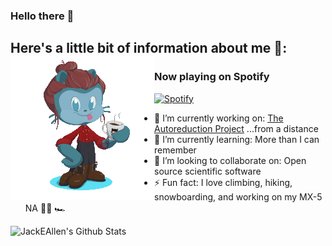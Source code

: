 ### Hello there  👋

<!--
**JackEAllen/JackEAllen** is a ✨ _special_ ✨ repository because its `README.md` (this file) appears on your GitHub profile.
-->

## Here's a little bit of information about me 🧙: <a href="http://astrojack.co.uk/"><img align="left" src="https://github.com/JackEAllen/JackEAllen/blob/master/octocat_animation.gif?raw=true"></a>
### Now playing on Spotify
[![Spotify](https://novatorem.jackeallen.vercel.app/api/spotify-playing)](https://open.spotify.com/user/jallen1998)
- 🔭 I’m currently working on: [The Autoreduction Project](https://github.com/ISISScientificComputing/autoreduce) ...from a distance
- 🌱 I’m currently learning: More than I can remember
- 👯 I’m looking to collaborate on: Open source scientific software
- ⚡ Fun fact: I love climbing, hiking, snowboarding, and working on my MX-5 NA 🧗‍🏂 🏎

<img align="left" alt="JackEAllen's Github Stats" src="https://github-readme-stats.jackeallen.vercel.app/api?username=JackEAllen&count_private=true&show_icons=true&include_all_commits&hide=stars&bg_color=30,e96443,904e95&title_color=fff&text_color=fff&hide_border=true" />
